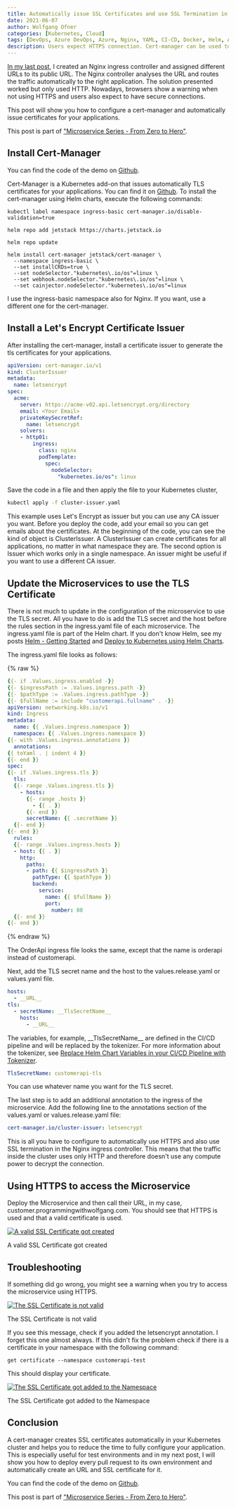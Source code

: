 ```yaml
---
title: Automatically issue SSL Certificates and use SSL Termination in Kubernetes 
date: 2021-06-07
author: Wolfgang Ofner
categories: [Kubernetes, Cloud]
tags: [DevOps, Azure DevOps, Azure, Nginx, YAML, CI-CD, Docker, Helm, AKS, Kubernetes, TLS, SSL]
description: Users expect HTTPS connection. Cert-manager can be used to automatically issue SSL certificates to your applications running in Kubernetes.
---
```


[In my last post](/configure-custom-urls-to-access-microservices-running-in-kubernetes), I created an Nginx ingress controller and assigned different URLs to its public URL. The Nginx controller analyses the URL and routes the traffic automatically to the right application. The solution presented worked but only used HTTP. Nowadays, browsers show a warning when not using HTTPS and users also expect to have secure connections.

This post will show you how to configure a cert-manager and automatically issue certificates for your applications.

This post is part of ["Microservice Series - From Zero to Hero"](/microservice-series-from-zero-to-hero).

## Install Cert-Manager

You can find the code of the demo on <a href="https://github.com/WolfgangOfner/MicroserviceDemo" target="_blank" rel="noopener noreferrer">Github</a>.

Cert-Manager is a Kubernetes add-on that issues automatically TLS certificates for your applications. You can find it on <a href="https://github.com/jetstack/cert-manager" target="_blank" rel="noopener noreferrer">Github</a>. To install the cert-manager using Helm charts, execute the following commands:

```shell
kubectl label namespace ingress-basic cert-manager.io/disable-validation=true

helm repo add jetstack https://charts.jetstack.io

helm repo update

helm install cert-manager jetstack/cert-manager \
  --namespace ingress-basic \
  --set installCRDs=true \
  --set nodeSelector."kubernetes\.io/os"=linux \
  --set webhook.nodeSelector."kubernetes\.io/os"=linux \
  --set cainjector.nodeSelector."kubernetes\.io/os"=linux
```

I use the ingress-basic namespace also for Nginx. If you want, use a different one for the cert-manager.

## Install a Let's Encrypt Certificate Issuer

After installing the cert-manager, install a certificate issuer to generate the tls certificates for your applications.

```yaml
apiVersion: cert-manager.io/v1
kind: ClusterIssuer
metadata:
  name: letsencrypt
spec:
  acme:
    server: https://acme-v02.api.letsencrypt.org/directory
    email: <Your Email>
    privateKeySecretRef:
      name: letsencrypt
    solvers:
    - http01:
        ingress:
          class: nginx
          podTemplate:
            spec:
              nodeSelector:
                "kubernetes.io/os": linux
```

Save the code in a file and then apply the file to your Kubernetes cluster, 

```bash
kubectl apply -f cluster-issuer.yaml
```

This example uses Let's Encrypt as issuer but you can use any CA issuer you want. Before you deploy the code, add your email so you can get emails about the certificates. At the beginning of the code, you can see the kind of object is ClusterIssuer. A ClusterIssuer can create certificates for all applications, no matter in what namespace they are. The second option is Issuer which works only in a single namespace. An issuer might be useful if you want to use a different CA issuer.

## Update the Microservices to use the TLS Certificate

There is not much to update in the configuration of the microservice to use the TLS secret. All you have to do is add the TLS secret and the host before the rules section in the ingress.yaml file of each microservice. The ingress.yaml file is part of the Helm chart. If you don't know Helm, see my posts [Helm - Getting Started](/helm-getting-started) and [Deploy to Kubernetes using Helm Charts](/deploy-kubernetes-using-helm).

The ingress.yaml file looks as follows:

{% raw %}
```yaml
{{- if .Values.ingress.enabled -}}
{{- $ingressPath := .Values.ingress.path -}}
{{- $pathType := .Values.ingress.pathType -}}
{{- $fullName := include "customerapi.fullname" . -}}
apiVersion: networking.k8s.io/v1
kind: Ingress
metadata:
  name: {{ .Values.ingress.namespace }}
  namespace: {{ .Values.ingress.namespace }}
{{- with .Values.ingress.annotations }}
  annotations:
{{ toYaml . | indent 4 }}
{{- end }}
spec:
{{- if .Values.ingress.tls }}
  tls:
  {{- range .Values.ingress.tls }}
    - hosts:
      {{- range .hosts }}
        - {{ . }}
      {{- end }}
      secretName: {{ .secretName }}
  {{- end }}
{{- end }}
  rules: 
  {{- range .Values.ingress.hosts }}
  - host: {{ . }}
    http:
      paths:
      - path: {{ $ingressPath }}
        pathType: {{ $pathType }}
        backend:
          service:
            name: {{ $fullName }}
            port: 
              number: 80
  {{- end }}
{{- end }}
```
{% endraw %}

The OrderApi ingress file looks the same, except that the name is orderapi instead of customerapi.

Next, add the TLS secret name and the host to the values.release.yaml or values.yaml file.

```yaml
hosts:
  - __URL__
tls:
  - secretName: __TlsSecretName__
    hosts:
      - __URL__
```
The variables, for example, \_\_TlsSecretName\_\_ are defined in the CI/CD pipeline and will be replaced by the tokenizer. For more information about the tokenizer, see [Replace Helm Chart Variables in your CI/CD Pipeline with Tokenizer](/replace-helm-variables-tokenizer).

```yaml
TlsSecretName: customerapi-tls
```

You can use whatever name you want for the TLS secret.

The last step is to add an additional annotation to the ingress of the microservice. Add the following line to the annotations section of the values.yaml or values.release.yaml file:

```yaml
cert-manager.io/cluster-issuer: letsencrypt
```
This is all you have to configure to automatically use HTTPS and also use SSL termination in the Nginx ingress controller. This means that the traffic inside the cluster uses only HTTP and therefore doesn't use any compute power to decrypt the connection.

## Using HTTPS to access the Microservice

Deploy the Microservice and then call their URL, in my case, customer.programmingwithwolfgang.com. You should see that HTTPS is used and that a valid certificate is used.

<div class="col-12 col-sm-10 aligncenter">
  <a href="/assets/img/posts/2021/06/A-valid-SSL-Certificate-got-created.jpg"><img loading="lazy" src="/assets/img/posts/2021/06/A-valid-SSL-Certificate-got-created.jpg" alt="A valid SSL Certificate got created" /></a>
  
  <p>
   A valid SSL Certificate got created
  </p>
</div>

## Troubleshooting

If something did go wrong, you might see a warning when you try to access the microservice using HTTPS.

<div class="col-12 col-sm-10 aligncenter">
  <a href="/assets/img/posts/2021/06/The-SSL-Certificate-is-not-valid.jpg"><img loading="lazy" src="/assets/img/posts/2021/06/The-SSL-Certificate-is-not-valid.jpg" alt="The SSL Certificate is not valid" /></a>
  
  <p>
   The SSL Certificate is not valid
  </p>
</div>

If you see this message, check if you added the letsencrypt annotation. I forget this one almost always. If this didn't fix the problem check if there is a certificate in your namespace with the following command:

```shell
get certificate --namespace customerapi-test
```

This should display your certificate.

<div class="col-12 col-sm-10 aligncenter">
  <a href="/assets/img/posts/2021/06/The-SSL-Certificate-got-added-to-the-Namespace.jpg"><img loading="lazy" src="/assets/img/posts/2021/06/The-SSL-Certificate-got-added-to-the-Namespace.jpg" alt="The SSL Certificate got added to the Namespace" /></a>
  
  <p>
   The SSL Certificate got added to the Namespace
  </p>
</div>

## Conclusion

A cert-manager creates SSL certificates automatically in your Kubernetes cluster and helps you to reduce the time to fully configure your application. This is especially useful for test environments and in my next post, I will show you how to deploy every pull request to its own environment and automatically create an URL and SSL certificate for it.

You can find the code of the demo on <a href="https://github.com/WolfgangOfner/MicroserviceDemo" target="_blank" rel="noopener noreferrer">Github</a>.

This post is part of ["Microservice Series - From Zero to Hero"](/microservice-series-from-zero-to-hero).